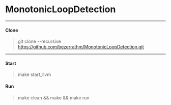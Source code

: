# MonotonicLoopDetection

- - - -

#### Clone

> git clone --recursive https://github.com/bezerrathm/MonotonicLoopDetection.git

- - - - 

#### Start

> make start_llvm

#### Run

> make clean && make && make run

